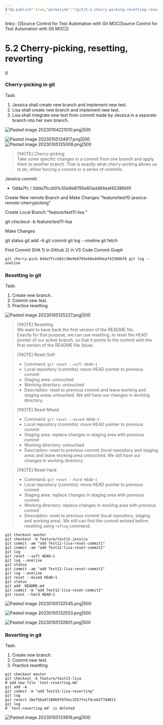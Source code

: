 ```yaml
---
{"dg-publish":true,"permalink":"/git/5-2-cherry-picking-resetting-reverting-1/","created":"","updated":""}
---
```


links:: [[Source Control for Test Automation with Git MOC\|Source Control for Test Automation with Git MOC]]

# 5.2 Cherry-picking, resetting, reverting

g

### Cherry-picking in git

Task: 

1. Jessica shall create new branch and implement new test.
2. Lisa shall create new branch and implement new test.
3. Lisa shall integrate new test from commit made by Jessica in a separate branch into her own branch.

![Pasted image 20230104221010.png|500](/img/user/git/attachments/Pasted%20image%2020230104221010.png)

![Pasted image 20230105124917.png|500](/img/user/git/attachments/Pasted%20image%2020230105124917.png)  
![Pasted image 20230105125009.png|500](/img/user/git/attachments/Pasted%20image%2020230105125009.png)

> [!NOTE] Cherry-picking  
> Take some specific changes in a commit from one branch and apply them to another branch. That is exactly what cherry-picking allows us to do, either forcing a commit or a series of commits.

Jessica commit: 

- 0dda7fc / 0dda7fccb01c30e9e8795e60add94eaf42386bf0


Create New remote Branch and Make Changes "feature/test10-jessica-remote-cherrypicking"

Create Local Branch "feature/test11-lisa "

git checkout -b feature/test11-lisa   

Make Changes

git status git add -A git commit git log --oneline git fetch      

Find Commit SHA 1) in Github 2) in VS Code Commit Graph
```
git cherry-pick 0dda7fccb01c30e9e8795e60add94eaf42386bf0 git log --oneline                                          

```

### Resetting in git

Task: 

1. Create new branch.
2. Commit new test.
3. Practice resetting.

![Pasted image 20230105125227.png|500](/img/user/git/attachments/Pasted%20image%2020230105125227.png)

> [!NOTE] Resetting  
> We want to have back the first version of the README file.  
Exactly for that purpose, we can use resetting, to reset the HEAD pointer of our active branch, so that it points to the commit with the first version of the README file (blue).

> [!NOTE] Reset Soft
> - Command: `git reset --soft HEAD~1`
> - Local repository (commits): move HEAD pointer to previous commit
> - Staging area: untouched 
> - Working directory: untouched
> - Description: reset to previous commit and leave working and staging areas untouched. We still have our changes in working directory.

> [!NOTE] Reset Mixed
> - Command: `git reset --mixed HEAD~1`
> - Local repository (commits): move HEAD pointer to previous commit
> - Staging area: replace changes in staging area with previous commit 
> - Working directory: untouched
> - Description: reset to previous commit (local repository and staging area) and leave working area untouched. We still have our changes in working directory.

> [!NOTE] Reset Hard
> - Command: `git reset --hard HEAD~1`
> - Local repository (commits): move HEAD pointer to previous commit
> - Staging area: replace changes in staging area with previous commit 
> - Working directory: replace changes in working area with previous commit
> - Description: reset to previous commit (local repository, staging and working area). We still can find the commit existed before resetting using `reflog` command.

```shell
git checkout master                                                               git checkout -b feature/test12-jessica                                            git commit -am "add Test12-lisa-reset-commit1"                                    git commit -am "add Test12-lisa-reset-commit2"                                    git log                                                                           git reset --soft HEAD~1                                                           git log --oneline                                                                 git status                                                                        git commit -am "add Test12-lisa-reset-commit2"                                    git log --oneline                                                                 git reset --mixed HEAD~1                                                          git status                                                                        git add  README.md                                                                git commit -m "add Test12-lisa-reset-commit2"                                     git reset --hard HEAD~1  
```

![Pasted image 20230105132545.png|500](/img/user/git/attachments/Pasted%20image%2020230105132545.png)

![Pasted image 20230105132553.png|500](/img/user/git/attachments/Pasted%20image%2020230105132553.png)

![Pasted image 20230105132601.png|500](/img/user/git/attachments/Pasted%20image%2020230105132601.png)

### Reverting in git

Task: 

1. Create new branch.
2. Commit new test.
3. Practice resetting.

```shell
git checkout master                                                                  git checkout -b feature/test13-lisa   
# add new file `test-reverting.md`
git add -A                                                                           git commit -m "add Test13-lisa-reverting"                                            git log                                                                              git revert 1bef5ba9718069f0f9ac3357fe1f4ce63f7d4811                                  git log   
# `test-reverting.md` is deleted
```

![Pasted image 20230105133816.png|500](/img/user/git/attachments/Pasted%20image%2020230105133816.png)
